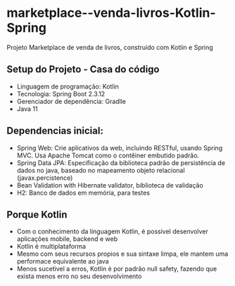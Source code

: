 # marketplace--venda-livros-Kotlin-Spring
Projeto Marketplace  de venda de livros, construído com  Kotlin e Spring

## Setup do Projeto - Casa do código

* Linguagem de programação: Kotlin
* Tecnologia: Spring Boot 2.3.12
* Gerenciador de dependência: Gradlle
* Java 11

## Dependencias inicial:

* Spring Web: Crie aplicativos da web, incluindo RESTful, usando Spring MVC. Usa Apache Tomcat como o contêiner embutido padrão.
* Spring Data JPA: Especificação da biblioteca padrão de persistência de dados no java, baseado no mapeamento objeto relacional (javax.percistence)
* Bean Validation with Hibernate validator, biblioteca de validação
* H2: Banco de dados em memória, para testes


## Porque Kotlin

* Com o conhecimento da linguagem Kotlin, é possivel desenvolver aplicações mobile, backend e web
* Kotlin é multiplataforma
* Mesmo com seus recursos propios e sua sintaxe limpa, ele mantem uma performace equivalente ao java
* Menos sucetivel a erros, Kotlin é por padrão null safety, fazendo que exista menos erro no seu desenvolvimento
